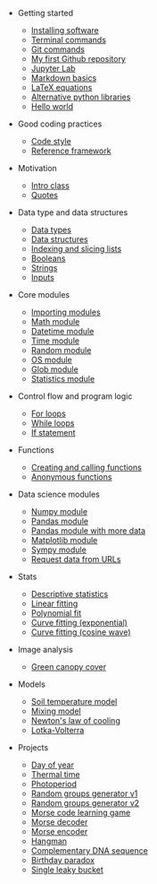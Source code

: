* Getting started
  * [Installing software](/getting_started/installing_software.md)
  * [Terminal commands](/getting_started/terminal_commands.md)
  * [Git commands](/getting_started/git_commands.md)
  * [My first Github repository](/getting_started/my_first_repo.md)
  * [Jupyter Lab](/jupyter_lab/jupyter_lab.md)
  * [Markdown basics](/getting_started/markdown_basics.md)
  * [LaTeX equations](/getting_started/latex_equations.md)
  * [Alternative python libraries](/getting_started/alt_python_libraries.md)
  * [Hello world](/hello_world/hello_world.md)

* Good coding practices
  * [Code style](/coding_practices/code_style.md)
  * [Reference framework](/coding_practices/reference_framework.md)

* Motivation
  * [Intro class](/motivation/intro_class.md)
  * [Quotes](/motivation/motivational_quotes.md)

* Data type and data structures
  * [Data types](/data_types/data_types.md)
  * [Data structures](/data_structures/data_structures.md)
  * [Indexing and slicing lists](/indexing_and_slicing_lists/indexing_and_slicing_lists.md)
  * [Booleans](/booleans/booleans.md)
  * [Strings](/strings/strings.md)
  * [Inputs](/inputs/inputs.md)

* Core modules
  * [Importing modules](/importing_modules/importing_modules.md)
  * [Math module](/math_module/math_module.md)
  * [Datetime module](/math_module/math_module.md)
  * [Time module](/time_module/time_module.md)
  * [Random module](/random_module/random_module.md)
  * [OS module](/os_module/os_module.md)
  * [Glob module](/glob_module/glob_module.md)
  * [Statistics module](/statistics_module/statistics_module.md)

* Control flow and program logic
  * [For loops](/for_loops/for_loops.md)
  * [While loops](/while_loops/while_loops.md)
  * [If statement](if_statement/if_statement.md)

* Functions
  * [Creating and calling functions](/functions/functions.md)
  * [Anonymous functions](/anonymous_functions/anonymous_functions.md)

* Data science modules
  * [Numpy module](/numpy_module/numpy_module.md)
  * [Pandas module](/pandas_module/pandas_module.md)
  * [Pandas module with more data](/pandas-module_data/pandas-module_data.md)
  * [Matplotlib module](/matplotlib_module/matplotlib_module.md)
  * [Sympy module](/sympy_module/sympy_module.md)
  * [Request data from URLs](/url_request_uscrn/url_request_uscrn.md)

* Stats
  * [Descriptive statistics](/stats_descriptive/stats_descriptive.md)
  * [Linear fitting](/stats_linear_fit/stats_linear_fit.md)
  * [Polynomial fit](/stats_polynomial_fit/stats_polynomial_fit.md)
  * [Curve fitting (exponential)](/stats_curve_fitting_exp/stats_curve_fitting_exp.md)
  * [Curve fitting (cosine wave)](/stats_curve_fitting_wave/stats_curve_fitting_wave.md)

* Image analysis
  * [Green canopy cover](/image_analysis_canopeo/image_analysis_canopeo.md)

* Models
  * [Soil temperature model](/soil_temperature_model/soil_temperature_model.md)
  * [Mixing model](/mixing_model/mixing_model.md)
  * [Newton's law of cooling](/newton_law_cooling/newton_law_cooling.md)
  * [Lotka-Volterra](/lotka_volterra/lotka_volterra.md)

* Projects
  * [Day of year](/day_of_year/day_of_year.md)
  * [Thermal time](/thermal_time/thermal_time.md)
  * [Photoperiod](/photoperiod/photoperiod.md)
  * [Random groups generator v1](/random_groups_v1/random_groups_v1.md)
  * [Random groups generator v2](/random_groups_v2/random_groups_v2.md)
  * [Morse code learning game](/morse_code_guessing_game/morse_code_guessing_game.md)
  * [Morse decoder](/morse_decoder/morse_decoder.md)
  * [Morse encoder](/morse_encoder/morse_encoder.md)
  * [Hangman](/hangman/hangman.md)
  * [Complementary DNA sequence](/complementary_dna_sequence/complementary_dna_sequence.md)
  * [Birthday paradox](/birthday_paradox/birthday_paradox.md)
  * [Single leaky bucket](/single_leaky_bucket/single_leaky_bucket.md)
